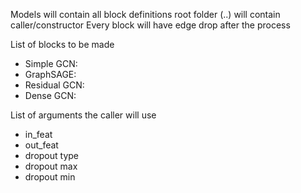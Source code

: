 Models will contain all block definitions
root folder (..) will contain caller/constructor
Every block will have edge drop after the process

List of blocks to be made
- Simple GCN:
- GraphSAGE:
- Residual GCN:
- Dense GCN:

List of arguments the caller will use
- in_feat
- out_feat
- dropout type
- dropout max
- dropout min
